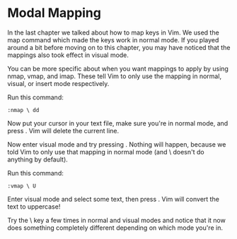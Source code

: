 # Modal Mapping

In the last chapter we talked about how to map keys in Vim. We used the map command
which made the keys work in normal mode. If you played around a bit before moving on
to this chapter, you may have noticed that the mappings also took effect in visual mode.

You can be more specific about when you want mappings to apply by using nmap, vmap,
and imap. These tell Vim to only use the mapping in normal, visual, or
insert mode respectively.

Run this command:

```vim
:nmap \ dd
```

Now put your cursor in your text file, make sure you're in normal mode, and press \.
Vim will delete the current line.

Now enter visual mode and try pressing \. Nothing will happen, because we told
Vim to only use that mapping in normal mode (and \ doesn't do anything by default).

Run this command:

```vim
:vmap \ U
```
Enter visual mode and select some text, then press \. Vim will convert the text
to uppercase!

Try the \ key a few times in normal and visual modes and notice that it now does 
something completely different depending on which mode you're in.


